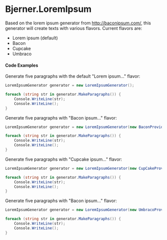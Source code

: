 Bjerner.LoremIpsum
==================

Based on the lorem ipsum generator from http://baconipsum.com/, this generator will create texts with various flavors. Current flavors are:

- Lorem ipsum (default)
- Bacon
- Cupcake
- Umbraco

#### Code Examples ####

Generate five paragraphs with the default "Lorem ipsum..." flavor:

```C#
LoremIpsumGenerator generator = new LoremIpsumGenerator();

foreach (string str in generator.MakeParagraphs()) {
    Console.WriteLine(str);
    Console.WriteLine();
}
```

Generate five paragraphs with "Bacon ipsum..." flavor:

```C#
LoremIpsumGenerator generator = new LoremIpsumGenerator(new BaconProvider());

foreach (string str in generator.MakeParagraphs()) {
    Console.WriteLine(str);
    Console.WriteLine();
}
```

Generate five paragraphs with "Cupcake ipsum..." flavor:

```C#
LoremIpsumGenerator generator = new LoremIpsumGenerator(new CupCakeProvider());

foreach (string str in generator.MakeParagraphs()) {
    Console.WriteLine(str);
    Console.WriteLine();
}
```

Generate five paragraphs with "Bacon ipsum..." flavor:

```C#
LoremIpsumGenerator generator = new LoremIpsumGenerator(new UmbracoProvider());

foreach (string str in generator.MakeParagraphs()) {
    Console.WriteLine(str);
    Console.WriteLine();
}
```